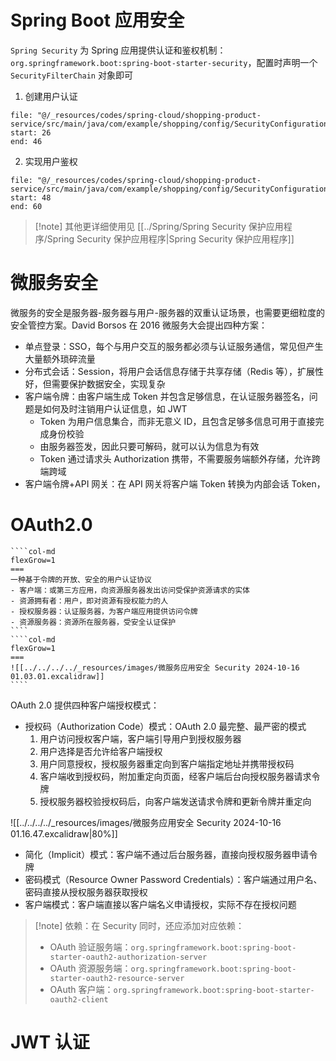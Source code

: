 # Spring Boot 应用安全

`Spring Security` 为 Spring 应用提供认证和鉴权机制：`org.springframework.boot:spring-boot-starter-security`，配置时声明一个 `SecurityFilterChain` 对象即可

1. 创建用户认证

```reference
file: "@/_resources/codes/spring-cloud/shopping-product-service/src/main/java/com/example/shopping/config/SecurityConfiguration.java"
start: 26
end: 46
```

2. 实现用户鉴权

```reference
file: "@/_resources/codes/spring-cloud/shopping-product-service/src/main/java/com/example/shopping/config/SecurityConfiguration.java"
start: 48
end: 60
```

> [!note] 其他更详细使用见 [[../Spring/Spring Security 保护应用程序/Spring Security 保护应用程序|Spring Security 保护应用程序]]

# 微服务安全

微服务的安全是服务器-服务器与用户-服务器的双重认证场景，也需要更细粒度的安全管控方案。David Borsos 在 2016 微服务大会提出四种方案：

- 单点登录：SSO，每个与用户交互的服务都必须与认证服务通信，常见但产生大量额外琐碎流量
- 分布式会话：Session，将用户会话信息存储于共享存储（Redis 等），扩展性好，但需要保护数据安全，实现复杂
- 客户端令牌：由客户端生成 Token 并包含足够信息，在认证服务器签名，问题是如何及时注销用户认证信息，如 JWT
	- Token 为用户信息集合，而非无意义 ID，且包含足够多信息可用于直接完成身份校验
	- 由服务器签发，因此只要可解码，就可以认为信息为有效
	- Token 通过请求头 Authorization 携带，不需要服务端额外存储，允许跨端跨域
- 客户端令牌+API 网关：在 API 网关将客户端 Token 转换为内部会话 Token，

# OAuth2.0

`````col
````col-md
flexGrow=1
===
一种基于令牌的开放、安全的用户认证协议
- 客户端：或第三方应用，向资源服务器发出访问受保护资源请求的实体
- 资源拥有者：用户，即对资源有授权能力的人
- 授权服务器：认证服务器，为客户端应用提供访问令牌
- 资源服务器：资源所在服务器，受安全认证保护
````
````col-md
flexGrow=1
===
![[../../../../_resources/images/微服务应用安全 Security 2024-10-16 01.03.01.excalidraw]]
````
`````

OAuth 2.0 提供四种客户端授权模式：

- 授权码（Authorization Code）模式：OAuth 2.0 最完整、最严密的模式
	1. 用户访问授权客户端，客户端引导用户到授权服务器
	2. 用户选择是否允许给客户端授权
	3. 用户同意授权，授权服务器重定向到客户端指定地址并携带授权码
	4. 客户端收到授权码，附加重定向页面，经客户端后台向授权服务器请求令牌
	5. 授权服务器校验授权码后，向客户端发送请求令牌和更新令牌并重定向

![[../../../../_resources/images/微服务应用安全 Security 2024-10-16 01.16.47.excalidraw|80%]]

- 简化（Implicit）模式：客户端不通过后台服务器，直接向授权服务器申请令牌
- 密码模式（Resource Owner Password Credentials）：客户端通过用户名、密码直接从授权服务器获取授权
- 客户端模式：客户端直接以客户端名义申请授权，实际不存在授权问题

> [!note] 依赖：在 Security 同时，还应添加对应依赖：
> - OAuth 验证服务端：`org.springframework.boot:spring-boot-starter-oauth2-authorization-server`
> - OAuth 资源服务端：`org.springframework.boot:spring-boot-starter-oauth2-resource-server`
> - OAuth 客户端：`org.springframework.boot:spring-boot-starter-oauth2-client`

# JWT 认证
